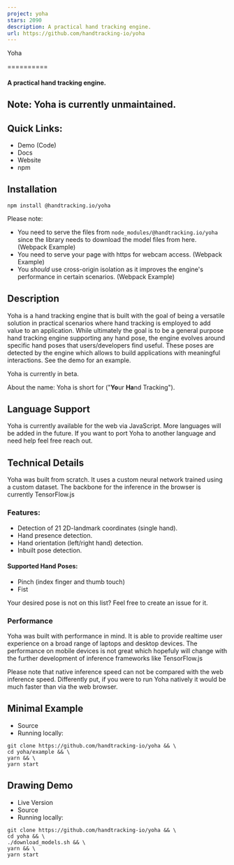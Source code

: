 ```yaml
---
project: yoha
stars: 2090
description: A practical hand tracking engine.
url: https://github.com/handtracking-io/yoha
---
```


  
Yoha  

==========

#### A practical hand tracking engine.

Note: Yoha is currently unmaintained.
-------------------------------------

Quick Links:
------------

-   Demo (Code)
-   Docs
-   Website
-   npm

Installation
------------

`npm install @handtracking.io/yoha`

Please note:

-   You need to serve the files from `node_modules/@handtracking.io/yoha` since the library needs to download the model files from here. (Webpack Example)
-   You need to serve your page with https for webcam access. (Webpack Example)
-   You _should_ use cross-origin isolation as it improves the engine's performance in certain scenarios. (Webpack Example)

Description
-----------

Yoha is a hand tracking engine that is built with the goal of being a versatile solution in practical scenarios where hand tracking is employed to add value to an application. While ultimately the goal is to be a general purpose hand tracking engine supporting any hand pose, the engine evolves around specific hand poses that users/developers find useful. These poses are detected by the engine which allows to build applications with meaningful interactions. See the demo for an example.

Yoha is currently in beta.

About the name: Yoha is short for ("**Yo**ur **Ha**nd Tracking").

Language Support
----------------

Yoha is currently available for the web via JavaScript. More languages will be added in the future. If you want to port Yoha to another language and need help feel free reach out.

Technical Details
-----------------

Yoha was built from scratch. It uses a custom neural network trained using a custom dataset. The backbone for the inference in the browser is currently TensorFlow.js

### Features:

-   Detection of 21 2D-landmark coordinates (single hand).
-   Hand presence detection.
-   Hand orientation (left/right hand) detection.
-   Inbuilt pose detection.

#### Supported Hand Poses:

-   Pinch (index finger and thumb touch)
-   Fist

Your desired pose is not on this list? Feel free to create an issue for it.

### Performance

Yoha was built with performance in mind. It is able to provide realtime user experience on a broad range of laptops and desktop devices. The performance on mobile devices is not great which hopefuly will change with the further development of inference frameworks like TensorFlow.js

Please note that native inference speed can not be compared with the web inference speed. Differently put, if you were to run Yoha natively it would be much faster than via the web browser.

Minimal Example
---------------

-   Source
-   Running locally:

```
git clone https://github.com/handtracking-io/yoha && \
cd yoha/example && \
yarn && \
yarn start
```

Drawing Demo
------------

-   Live Version
-   Source
-   Running locally:

```
git clone https://github.com/handtracking-io/yoha && \
cd yoha && \
./download_models.sh && \
yarn && \
yarn start
```
